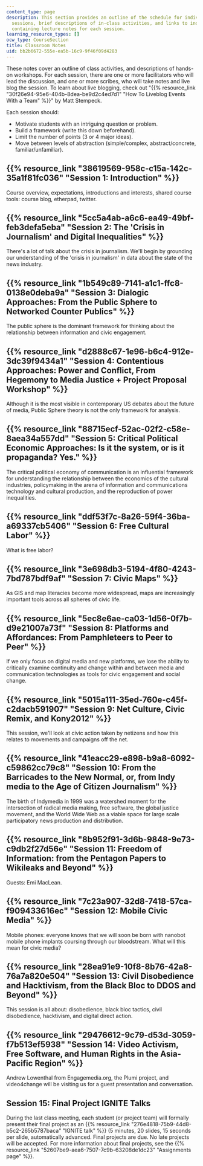 ```yaml
---
content_type: page
description: This section provides an outline of the schedule for individual class
  sessions, brief descriptions of in-class activities, and links to individual pages
  containing lecture notes for each session.
learning_resource_types: []
ocw_type: CourseSection
title: Classroom Notes
uid: bb2b6672-555e-ea5b-16c9-9f46f09d4283
---
```


These notes cover an outline of class activities, and descriptions of hands-on workshops. For each session, there are one or more facilitators who will lead the discussion, and one or more scribes, who will take notes and live blog the session. To learn about live blogging, check out "{{% resource_link "30f26e94-95e6-404b-8dea-be9d2c4ed7d1" "How To Liveblog Events With a Team" %}}" by Matt Stempeck.

Each session should:

*   Motivate students with an intriguing question or problem.
*   Build a framework (write this down beforehand).
*   Limit the number of points (3 or 4 major ideas).
*   Move between levels of abstraction (simple/complex, abstract/concrete, familiar/unfamiliar).

{{% resource_link "38619569-958c-c15a-142c-35a1f81fc036" "Session 1: Introduction" %}}
---------------------------------------------------------------------------------------

Course overview, expectations, introductions and interests, shared course tools: course blog, etherpad, twitter.

{{% resource_link "5cc5a4ab-a6c6-ea49-49bf-feb3defa5eba" "Session 2: The 'Crisis in Journalism' and Digital Inequalities" %}}
-----------------------------------------------------------------------------------------------------------------

There's a lot of talk about the crisis in journalism. We'll begin by grounding our understanding of the 'crisis in journalism' in data about the state of the news industry.

{{% resource_link "1b549c89-7141-a1c1-ffc8-0138e0deba9a" "Session 3: Dialogic Approaches: From the Public Sphere to Networked Counter Publics" %}}
--------------------------------------------------------------------------------------------------------------------------------------

The public sphere is the dominant framework for thinking about the relationship between information and civic engagement.

{{% resource_link "d2888c67-1e96-b6c4-912e-3dc39f9434a1" "Session 4: Contentious Approaches: Power and Conflict, From Hegemony to Media Justice + Project Proposal Workshop" %}}
--------------------------------------------------------------------------------------------------------------------------------------------------------------------

Although it is the most visible in contemporary US debates about the future of media, Public Sphere theory is not the only framework for analysis.

{{% resource_link "88715ecf-52ac-02f2-c58e-8aea34a557dd" "Session 5: Critical Political Economic Approaches: Is it the system, or is it propaganda? Yes." %}}
-------------------------------------------------------------------------------------------------------------------------------------------------

The critical political economy of communication is an influential framework for understanding the relationship between the economics of the cultural industries, policymaking in the arena of information and communications technology and cultural production, and the reproduction of power inequalities.

{{% resource_link "ddf53f7c-8a26-59f4-36ba-a69337cb5406" "Session 6: Free Cultural Labor" %}}
---------------------------------------------------------------------------------

What is free labor?

{{% resource_link "3e698db3-5194-4f80-4243-7bd787bdf9af" "Session 7: Civic Maps" %}}
------------------------------------------------------------------------

As GIS and map literacies become more widespread, maps are increasingly important tools across all spheres of civic life.

{{% resource_link "5ec8e6ae-ca03-1d56-0f7b-d9e21007a73f" "Session 8: Platforms and Affordances: From Pamphleteers to Peer to Peer" %}}
--------------------------------------------------------------------------------------------------------------------------

If we only focus on digital media and new platforms, we lose the ability to critically examine continuity and change within and between media and communication technologies as tools for civic engagement and social change.

{{% resource_link "5015a111-35ed-760e-c45f-c2dacb591907" "Session 9: Net Culture, Civic Remix, and Kony2012" %}}
----------------------------------------------------------------------------------------------------

This session, we'll look at civic action taken by netizens and how this relates to movements and campaigns off the net.

{{% resource_link "41eacc29-e898-b9a8-6092-c59862cc79c8" "Session 10: From the Barricades to the New Normal, or, from Indy media to the Age of Citizen Journalism" %}}
-----------------------------------------------------------------------------------------------------------------------------------------------------------

The birth of Indymedia in 1999 was a watershed moment for the intersection of radical media making, free software, the global justice movement, and the World Wide Web as a viable space for large scale participatory news production and distribution.

{{% resource_link "8b952f91-3d6b-9848-9e73-c9db2f27d56e" "Session 11: Freedom of Information: from the Pentagon Papers to Wikileaks and Beyond" %}}
----------------------------------------------------------------------------------------------------------------------------------------

Guests: Emi MacLean.

{{% resource_link "7c23a907-32d8-7418-57ca-f909433616ec" "Session 12: Mobile Civic Media" %}}
----------------------------------------------------------------------------------

Mobile phones: everyone knows that we will soon be born with nanobot mobile phone implants coursing through our bloodstream. What will this mean for civic media?

{{% resource_link "28ea91e9-10f8-8b76-42a8-76a7a820e504" "Session 13: Civil Disobedience and Hacktivism, from the Black Bloc to DDOS and Beyond" %}}
-----------------------------------------------------------------------------------------------------------------------------------------

This session is all about: disobedience, black bloc tactics, civil disobedience, hacktivism, and digital direct action.

{{% resource_link "29476612-9c79-d53d-3059-f7b513ef5938" "Session 14: Video Activism, Free Software, and Human Rights in the Asia-Pacific Region" %}}
------------------------------------------------------------------------------------------------------------------------------------------

Andrew Lowenthal from Engagemedia.org, the Plumi project, and video4change will be visiting us for a guest presentation and conversation.

Session 15: Final Project IGNITE Talks
--------------------------------------

During the last class meeting, each student (or project team) will formally present their final project as an {{% resource_link "276e4818-75b9-44d8-b5c2-265b5787baca" "IGNITE talk" %}} (5 minutes, 20 slides, 15 seconds per slide, automatically advanced. Final projects are due. No late projects will be accepted. For more information about final projects, see the {{% resource_link "52607be9-aea6-7507-7c9b-63208de1dc23" "Assignments page" %}}.